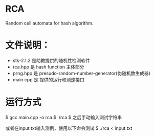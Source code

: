 # RCA
Random cell automata for hash algorithm.


# 文件说明：
- sts-2.1.2 是助教提供的随机性检测软件
- rca.hpp 是 hash function 主体部分
- prng.hpp 是 presudo-random-number-generator(伪随机数生成器)
- main.cpp 是 提供的运行和测速接口

# 运行方式
$ gcc main.cpp -o rca
$ ./rca
$ 之后手动输入测试字符串

或者在input.txt输入测例，使用以下命令测试
$ ./rca < input.txt

